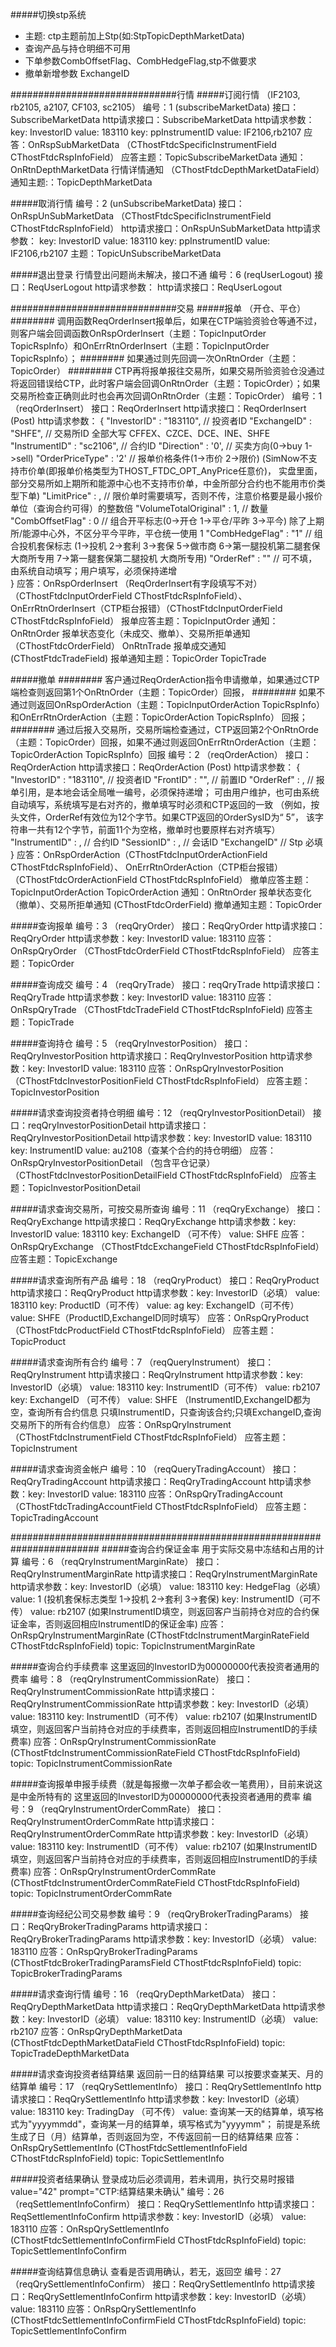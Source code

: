 #####切换stp系统
* 主题: ctp主题前加上Stp(如:StpTopicDepthMarketData)
* 查询产品与持仓明细不可用
* 下单参数CombOffsetFlag、CombHedgeFlag,stp不做要求
* 撤单新增参数 ExchangeID




##############################行情
#####订阅行情 （IF2103, rb2105, a2107, CF103, sc2105）
编号：1	(subscribeMarketData)
接口：SubscribeMarketData
http请求接口：SubscribeMarketData
http请求参数：
    key: InvestorID        value: 183110
    key: ppInstrumentID    value: IF2106,rb2107
应答：OnRspSubMarketData （CThostFtdcSpecificInstrumentField CThostFtdcRspInfoField）
应答主题：TopicSubscribeMarketData
通知：OnRtnDepthMarketData 行情详情通知 （CThostFtdcDepthMarketDataField）
通知主题:：TopicDepthMarketData

#####取消行情
编号：2	(unSubscribeMarketData)
接口：OnRspUnSubMarketData （CThostFtdcSpecificInstrumentField CThostFtdcRspInfoField）
http请求接口：OnRspUnSubMarketData
http请求参数：
    key: InvestorID        value: 183110
    key: ppInstrumentID    value: IF2106,rb2107
主题：TopicUnSubscribeMarketData

#####退出登录 行情登出问题尚未解决，接口不通
编号：6 (reqUserLogout)
接口：ReqUserLogout
http请求参数：
http请求接口：ReqUserLogout



##############################交易
#####报单 （开仓、平仓）
######## 调用函数ReqOrderInsert报单后，如果在CTP端验资验仓等通不过，则客户端会回调函数OnRspOrderInsert（主题：TopicInputOrder TopicRspInfo）和OnErrRtnOrderInsert（主题：TopicInputOrder TopicRspInfo）；
######## 如果通过则先回调一次OnRtnOrder（主题：TopicOrder）
######## CTP再将报单报往交易所，如果交易所验资验仓没通过将返回错误给CTP，此时客户端会回调OnRtnOrder（主题：TopicOrder）；如果交易所检查正确则此时也会再次回调OnRtnOrder（主题：TopicOrder）
编号：1  （reqOrderInsert）
接口：ReqOrderInsert
http请求接口：ReqOrderInsert (Post)
http请求参数：
{
    "InvestorID" : "183110",    // 投资者ID
    "ExchangeID" : "SHFE",  // 交易所ID 全部大写 CFFEX、CZCE、DCE、INE、SHFE
    "InstrumentID" : "sc2106",  // 合约ID
    "Direction" : '0',      // 买卖方向(0->buy 1->sell)
    "OrderPriceType" : '2'  // 报单价格条件(1->市价 2->限价) (SimNow不支持市价单(即报单价格类型为THOST_FTDC_OPT_AnyPrice任意价)，
                                实盘里面，部分交易所如上期所和能源中心也不支持市价单，中金所部分合约也不能用市价类型下单)
    "LimitPrice" : ,    // 限价单时需要填写，否则不传，注意价格要是最小报价单位（查询合约可得）的整数倍
    "VolumeTotalOriginal" : 1,  // 数量
    "CombOffsetFlag" : 0    // 组合开平标志(0->开仓 1->平仓/平昨 3->平今) 除了上期所/能源中心外，不区分平今平昨，平仓统一使用 1
    "CombHedgeFlag" : "1"   // 组合投机套保标志 (1->投机 2->套利 3->套保 5->做市商 6->第一腿投机第二腿套保 大商所专用
                                                7->第一腿套保第二腿投机  大商所专用)
    "OrderRef" : "" // 可不填，由系统自动填写；用户填写，必须保持递增                                            
}
应答：OnRspOrderInsert （ReqOrderInsert有字段填写不对）（CThostFtdcInputOrderField CThostFtdcRspInfoField）、
     OnErrRtnOrderInsert（CTP柜台报错）（CThostFtdcInputOrderField CThostFtdcRspInfoField）
报单应答主题：TopicInputOrder
通知：OnRtnOrder 报单状态变化（未成交、撤单）、交易所拒单通知 （CThostFtdcOrderField）
     OnRtnTrade 报单成交通知 (CThostFtdcTradeField)
报单通知主题：TopicOrder TopicTrade

#####撤单
######## 客户通过ReqOrderAction指令申请撤单，如果通过CTP端检查则返回第1个OnRtnOrder（主题：TopicOrder）回报，
######## 如果不通过则返回OnRspOrderAction（主题：TopicInputOrderAction TopicRspInfo）和OnErrRtnOrderAction（主题：TopicOrderAction TopicRspInfo） 回报；
######## 通过后报入交易所，交易所端检查通过，CTP返回第2个OnRtnOrde（主题：TopicOrder）回报，如果不通过则返回OnErrRtnOrderAction（主题：TopicOrderAction TopicRspInfo）回报
编号：2  （reqOrderAction）
接口：ReqOrderAction
http请求接口：ReqOrderAction (Post)
http请求参数：
{
    "InvestorID" : "183110",    // 投资者ID
    "FrontID" : "", // 前置ID
    "OrderRef" : ,  // 报单引用，是本地会话全局唯一编号，必须保持递增；
                    可由用户维护，也可由系统自动填写，系统填写是右对齐的，撤单填写时必须和CTP返回的一致
                    （例如，按头文件，OrderRef有效位为12个字节。如果CTP返回的OrderSysID为“           5”，
                    该字符串一共有12个字节，前面11个为空格，撤单时也要原样右对齐填写）
    "InstrumentID" : ,  // 合约ID
    "SessionID" : , // 会话ID
    "ExchangeID" // Stp 必填
}
应答：OnRspOrderAction（CThostFtdcInputOrderActionField CThostFtdcRspInfoField）、
     OnErrRtnOrderAction（CTP柜台报错）（CThostFtdcOrderActionField CThostFtdcRspInfoField）
撤单应答主题：TopicInputOrderAction TopicOrderAction
通知：OnRtnOrder 报单状态变化（撤单）、交易所拒单通知 (CThostFtdcOrderField)
撤单通知主题：TopicOrder

#####查询报单
编号：3  （reqQryOrder）
接口：ReqQryOrder
http请求接口：ReqQryOrder
http请求参数：key: InvestorID    value: 183110
应答：OnRspQryOrder （CThostFtdcOrderField CThostFtdcRspInfoField）
应答主题：TopicOrder

#####查询成交
编号：4  （reqQryTrade）
接口：reqQryTrade
http请求接口：ReqQryTrade
http请求参数：key: InvestorID    value: 183110
应答：OnRspQryTrade （CThostFtdcTradeField CThostFtdcRspInfoField)
应答主题：TopicTrade

#####查询持仓
编号：5  （reqQryInvestorPosition）
接口：ReqQryInvestorPosition
http请求接口：ReqQryInvestorPosition
http请求参数：key: InvestorID    value: 183110
应答：OnRspQryInvestorPosition（CThostFtdcInvestorPositionField CThostFtdcRspInfoField）
应答主题：TopicInvestorPosition

#####请求查询投资者持仓明细
编号：12 （reqQryInvestorPositionDetail）
接口：reqQryInvestorPositionDetail
http请求接口：ReqQryInvestorPositionDetail
http请求参数：key: InvestorID    value: 183110
            key: InstrumentID    value: au2108（查某个合约的持仓明细） 
应答：OnRspQryInvestorPositionDetail （包含平仓记录）（CThostFtdcInvestorPositionDetailField CThostFtdcRspInfoField）
应答主题：TopicInvestorPositionDetail





#####请求查询交易所，可按交易所查询
编号：11 （reqQryExchange）
接口：ReqQryExchange
http请求接口：ReqQryExchange
http请求参数：key: InvestorID    value: 183110
            key: ExchangeID （可不传）   value: SHFE 
应答：OnRspQryExchange （CThostFtdcExchangeField CThostFtdcRspInfoField）
应答主题：TopicExchange

#####请求查询所有产品
编号：18 （reqQryProduct）
接口：ReqQryProduct
http请求接口：ReqQryProduct
http请求参数：key: InvestorID（必填）    value: 183110
            key: ProductID（可不传）    value: ag
            key: ExchangeID（可不传）    value: SHFE（ProductID,ExchangeID同时填写）
应答：OnRspQryProduct（CThostFtdcProductField CThostFtdcRspInfoField）
应答主题：TopicProduct

#####请求查询所有合约
编号：7  （reqQueryInstrument）
接口：ReqQryInstrument
http请求接口：ReqQryInstrument
http请求参数：key: InvestorID（必填）   value: 183110
            key: InstrumentID（可不传）   value: rb2107 
            key: ExchangeID （可不传）  value: SHFE （InstrumentID,ExchangeID都为空，查询所有合约信息
            只填InstrumentID，只查询该合约;只填ExchangeID,查询交易所下的所有合约信息）
应答：OnRspQryInstrument （CThostFtdcInstrumentField CThostFtdcRspInfoField）
应答主题：TopicInstrument

#####请求查询资金帐户
编号：10 （reqQueryTradingAccount）
接口：ReqQryTradingAccount
http请求接口：ReqQryTradingAccount
http请求参数：key: InvestorID    value: 183110
应答：OnRspQryTradingAccount （CThostFtdcTradingAccountField CThostFtdcRspInfoField）
应答主题：TopicTradingAccount






########################################################################
#####查询合约保证金率 用于实际交易中冻结和占用的计算
编号：6  （reqQryInstrumentMarginRate）
接口：ReqQryInstrumentMarginRate
http请求接口：ReqQryInstrumentMarginRate
http请求参数：key: InvestorID（必填）   value: 183110
            key: HedgeFlag（必填）   value: 1 (投机套保标志类型 1->投机 2->套利 3->套保)
            key: InstrumentID（可不传）   value: rb2107 (如果InstrumentID填空，则返回客户当前持仓对应的合约保证金率，否则返回相应InstrumentID的保证金率)
应答：OnRspQryInstrumentMarginRate (CThostFtdcInstrumentMarginRateField CThostFtdcRspInfoField)
topic: TopicInstrumentMarginRate

#####查询合约手续费率 这里返回的InvestorID为00000000代表投资者通用的费率
编号：8  （reqQryInstrumentCommissionRate）
接口：ReqQryInstrumentCommissionRate
http请求接口：ReqQryInstrumentCommissionRate
http请求参数：key: InvestorID（必填）   value: 183110
            key: InstrumentID（可不传）   value: rb2107 (如果InstrumentID填空，则返回客户当前持仓对应的手续费率，否则返回相应InstrumentID的手续费率)
应答：OnRspQryInstrumentCommissionRate (CThostFtdcInstrumentCommissionRateField CThostFtdcRspInfoField)
topic: TopicInstrumentCommissionRate

#####查询报单申报手续费（就是每报撤一次单子都会收一笔费用），目前来说这是中金所特有的 这里返回的InvestorID为00000000代表投资者通用的费率
编号：9  （reqQryInstrumentOrderCommRate）
接口：ReqQryInstrumentOrderCommRate
http请求接口：ReqQryInstrumentOrderCommRate
http请求参数：key: InvestorID（必填）   value: 183110
            key: InstrumentID（可不传）   value: rb2107 (如果InstrumentID填空，则返回客户当前持仓对应的手续费率，否则返回相应InstrumentID的手续费率)
应答：OnRspQryInstrumentOrderCommRate (CThostFtdcInstrumentOrderCommRateField CThostFtdcRspInfoField)
topic: TopicInstrumentOrderCommRate

#####查询经纪公司交易参数
编号：9  （reqQryBrokerTradingParams）
接口：ReqQryBrokerTradingParams
http请求接口：ReqQryBrokerTradingParams
http请求参数：key: InvestorID（必填）   value: 183110
应答：OnRspQryBrokerTradingParams (CThostFtdcBrokerTradingParamsField CThostFtdcRspInfoField)
topic: TopicBrokerTradingParams




#####请求查询行情
编号：16 （reqQryDepthMarketData）
接口：ReqQryDepthMarketData
http请求接口：ReqQryDepthMarketData
http请求参数：key: InvestorID（必填）   value: 183110
            key: InstrumentID（必填）  value: rb2107
应答：OnRspQryDepthMarketData (CThostFtdcDepthMarketDataField CThostFtdcRspInfoField)
topic: TopicTradeDepthMarketData

#####请求查询投资者结算结果 返回前一日的结算结果 可以按要求查某天、月的结算单
编号：17 （reqQrySettlementInfo）
接口：ReqQrySettlementInfo
http请求接口：ReqQrySettlementInfo
http请求参数：key: InvestorID（必填）   value: 183110
            key: TradingDay （可不传） value: 查询某一天的结算单，填写格式为"yyyymmdd"，查询某一月的结算单，填写格式为"yyyymm"；
                                            前提是系统生成了日（月）结算单，否则返回为空，不传返回前一日的结算结果
应答：OnRspQrySettlementInfo (CThostFtdcSettlementInfoField CThostFtdcRspInfoField)
topic: TopicSettlementInfo

#####投资者结果确认 登录成功后必须调用，若未调用，执行交易时报错 value="42" prompt="CTP:结算结果未确认"
编号：26 （reqSettlementInfoConfirm）
接口：ReqQrySettlementInfo
http请求接口：ReqSettlementInfoConfirm
http请求参数：key: InvestorID（必填）   value: 183110
应答：OnRspQrySettlementInfo (CThostFtdcSettlementInfoConfirmField CThostFtdcRspInfoField)
topic: TopicSettlementInfoConfirm

#####查询结算信息确认 查看是否调用确认，若无，返回空
编号：27 （reqQrySettlementInfoConfirm）
接口：ReqQrySettlementInfo
http请求接口：ReqQrySettlementInfoConfirm
http请求参数：key: InvestorID（必填）   value: 183110
应答：OnRspQrySettlementInfo (CThostFtdcSettlementInfoConfirmField CThostFtdcRspInfoField)
topic: TopicSettlementInfoConfirm